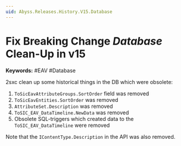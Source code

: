 ```yaml
---
uid: Abyss.Releases.History.V15.Database
---
```


# Fix Breaking Change _Database_ Clean-Up in v15

**Keywords:** #EAV #Database

2sxc clean up some historical things in the DB which were obsolete:

1. `ToSicEavAttributeGroups.SortOrder` field was removed
1. `ToSicEavEntities.SortOrder` was removed
1. `AttributeSet.Description` was removed
1. `ToSIC_EAV_DataTimeline.NewData` was removed
1. Obsolete SQL-triggers which created data to the `ToSIC_EAV_DataTimeline` were removed


Note that the `IContentType.Description` in the API was also removed.
